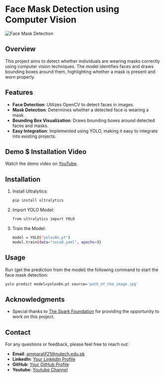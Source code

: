 # Face Mask Detection using Computer Vision

![Face Mask Detection](demo_image.jpg)

## Overview

This project aims to detect whether individuals are wearing masks correctly using computer vision techniques. The model identifies faces and draws bounding boxes around them, highlighting whether a mask is present and worn properly.

## Features

- **Face Detection**: Utilizes OpenCV to detect faces in images.
- **Mask Detection**: Determines whether a detected face is wearing a mask.
- **Bounding Box Visualization**: Draws bounding boxes around detected faces and masks.
- **Easy Integration**: Implemented using YOLO, making it easy to integrate into existing projects.

## Demo $ Installation Video

Watch the demo video on [YouTube](#).

## Installation

1. Install Ultralytics:

    ```bash
    pip install ultralytics
    ```

2. Import YOLO Model:

    ```bash
    from ultralytics import YOLO
    ```

3. Train the Model:

    ```bash
    model = YOLO("yolov8n.pt")
    model.train(data="coco8.yaml", epochs=3)
    ```

## Usage

Run (get the prediction from the model) the following command to start the face mask detection:

```bash
yolo predict model=yolov8n.pt source='path_of_the_image.jpg'
```

## Acknowledgments

- Special thanks to [The Spark Foundation](https://lnkd.in/dt8nwez9) for providing the opportunity to work on this project.

## Contact

For any questions or feedback, please feel free to reach out:

- **Email**: ammaralif21@nutech.edu.pk
- **LinkedIn**: [Your LinkedIn Profile](https://www.linkedin.com/in/ammar-ali-a8170b297/)
- **GitHub**: [Your GitHub Profile](https://github.com/Ammar-Ali234/)
- **Youtube**: [Youtube Channel](https://www.youtube.com/channel/UCaJvDv-3_ZmCQmV2DfxXWsA)
